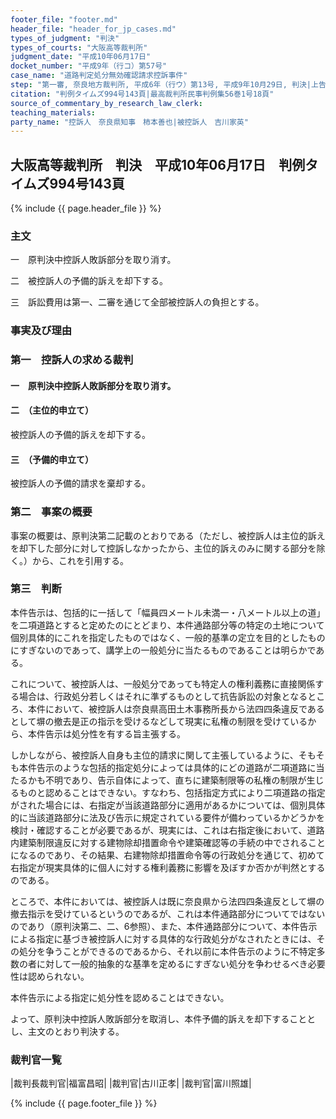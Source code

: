 ```yaml
---
footer_file: "footer.md"
header_file: "header_for_jp_cases.md"
types_of_judgment: "判決"
types_of_courts: "大阪高等裁判所"
judgment_date: "平成10年06月17日"
docket_number: "平成9年（行コ）第57号"
case_name: "道路判定処分無効確認請求控訴事件"
step: "第一審, 奈良地方裁判所, 平成6年（行ウ）第13号, 平成9年10月29日, 判決|上告審, 最高裁判所第一小法廷, 平成10年（行ヒ）第49号, 平成14年1月17日, 判決|差戻控訴審, 大阪高等裁判所, 平成14年（行コ）第11号, 平成14年10月16日, 判決"
citation: "判例タイムズ994号143頁|最高裁判所民事判例集56巻1号18頁"
source_of_commentary_by_research_law_clerk:
teaching_materials:
party_name: "控訴人　奈良県知事　柿本善也|被控訴人　吉川家英"
---
```


## 大阪高等裁判所　判決　平成10年06月17日　判例タイムズ994号143頁




{% include {{ page.header_file }}  %}


### 主文



一　原判決中控訴人敗訴部分を取り消す。

二　被控訴人の予備的訴えを却下する。

三　訴訟費用は第一、二審を通じて全部被控訴人の負担とする。





### 事実及び理由



### 第一　控訴人の求める裁判

#### 一　原判決中控訴人敗訴部分を取り消す。

#### 二　（主位的申立て）

被控訴人の予備的訴えを却下する。

#### 三　（予備的申立て）

被控訴人の予備的請求を棄却する。

### 第二　事案の概要

事案の概要は、原判決第二記載のとおりである（ただし、被控訴人は主位的訴えを却下した部分に対して控訴しなかったから、主位的訴えのみに関する部分を除く。）から、これを引用する。



### 第三　判断

本件告示は、包括的に一括して「幅員四メートル未満一・八メートル以上の道」を二項道路とすると定めたのにとどまり、本件通路部分等の特定の土地について個別具体的にこれを指定したものではなく、一般的基準の定立を目的としたものにすぎないのであって、講学上の一般処分に当たるものであることは明らかである。

これについて、被控訴人は、一般処分であっても特定人の権利義務に直接関係する場合は、行政処分若しくはそれに準ずるものとして抗告訴訟の対象となるところ、本件において、被控訴人は奈良県高田土木事務所長から法四四条違反であるとして塀の撤去是正の指示を受けるなどして現実に私権の制限を受けているから、本件告示は処分性を有する旨主張する。

しかしながら、被控訴人自身も主位的請求に関して主張しているように、そもそも本件告示のような包括的指定処分によっては具体的にどの道路が二項道路に当たるかも不明であり、告示自体によって、直ちに建築制限等の私権の制限が生じるものと認めることはできない。すなわち、包括指定方式により二項道路の指定がされた場合には、右指定が当該道路部分に適用があるかについては、個別具体的に当該道路部分に法及び告示に規定されている要件が備わっているかどうかを検討・確認することが必要であるが、現実には、これは右指定後において、道路内建築制限違反に対する建物除却措置命令や建築確認等の手続の中でされることになるのであり、その結果、右建物除却措置命令等の行政処分を通じて、初めて右指定が現実具体的に個人に対する権利義務に影響を及ぼすか否かが判然とするのである。

ところで、本件においては、被控訴人は既に奈良県から法四四条違反として塀の撤去指示を受けているというのであるが、これは本件通路部分についてではないのであり（原判決第二、二、6参照）、また、本件通路部分について、本件告示による指定に基づき被控訴人に対する具体的な行政処分がなされたときには、その処分を争うことができるのであるから、それ以前に本件告示のように不特定多数の者に対して一般的抽象的な基準を定めるにすぎない処分を争わせるべき必要性は認められない。

本件告示による指定に処分性を認めることはできない。

よって、原判決中控訴人敗訴部分を取消し、本件予備的訴えを却下することとし、主文のとおり判決する。

### 裁判官一覧

|裁判長裁判官|福富昌昭|
|裁判官|古川正孝|
|裁判官|富川照雄|




{% include {{ page.footer_file }}  %}

